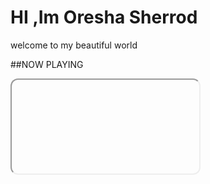 # HI ,Im Oresha Sherrod
welcome to my beautiful world

##NOW PLAYING
<!--https://www.youtube.com/watch?v=mW1dbiD_zDk&list=RDmW1dbiD_zDk&index=1&pp=8AUB-->
<iframe style="border-radius:12px">
src="https://open.youtube.com/embed 
allow="autoplay;clipboard-write; encrypted-media; fullscreen; picture-in-picture"<>/iframe>

--

## colorful badges

![Music Lover](https://img.shields.io/badge/Music-Loverhttps://www.youtube.com/watch?v=mW1dbiD_zDk&list=RDmW1dbiD_zDk&index=1&pp=8AUB)
![Coding](https://img.sheilds.io/badge/Coding-pink?style=for-the-badge)
![Creativity](https://img.sheids.io/badge/creativity-babyblue?style=for-the-badge)  

---
## Colorful Section
<div style="background-color:lightpink ; padding:15px: border-radius: 10px;">
 <h2> AboUt Me</h2>
 <p>I love music, creating new things, and my son!</p>
 </div> 

 --
